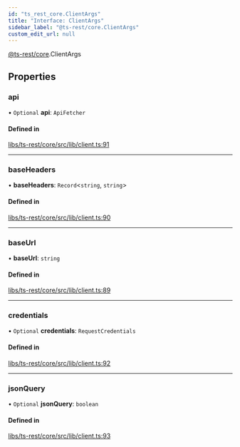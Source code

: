 ```yaml
---
id: "ts_rest_core.ClientArgs"
title: "Interface: ClientArgs"
sidebar_label: "@ts-rest/core.ClientArgs"
custom_edit_url: null
---
```


[@ts-rest/core](../modules/ts_rest_core.md).ClientArgs

## Properties

### api

• `Optional` **api**: `ApiFetcher`

#### Defined in

[libs/ts-rest/core/src/lib/client.ts:91](https://github.com/oliverbutler/tscont/blob/a69280b/libs/ts-rest/core/src/lib/client.ts#L91)

___

### baseHeaders

• **baseHeaders**: `Record`<`string`, `string`\>

#### Defined in

[libs/ts-rest/core/src/lib/client.ts:90](https://github.com/oliverbutler/tscont/blob/a69280b/libs/ts-rest/core/src/lib/client.ts#L90)

___

### baseUrl

• **baseUrl**: `string`

#### Defined in

[libs/ts-rest/core/src/lib/client.ts:89](https://github.com/oliverbutler/tscont/blob/a69280b/libs/ts-rest/core/src/lib/client.ts#L89)

___

### credentials

• `Optional` **credentials**: `RequestCredentials`

#### Defined in

[libs/ts-rest/core/src/lib/client.ts:92](https://github.com/oliverbutler/tscont/blob/a69280b/libs/ts-rest/core/src/lib/client.ts#L92)

___

### jsonQuery

• `Optional` **jsonQuery**: `boolean`

#### Defined in

[libs/ts-rest/core/src/lib/client.ts:93](https://github.com/oliverbutler/tscont/blob/a69280b/libs/ts-rest/core/src/lib/client.ts#L93)
